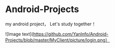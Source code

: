 # Android-Projects
my android project，  Let's study together！

![Image text](https://github.com/YanInfo/Android-Projects/blob/master/MyClient/picture/login.png）
